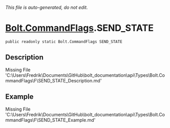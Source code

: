 *This file is auto-generated, do not edit.*

# [Bolt.CommandFlags](Types/Bolt.CommandFlags.md).SEND_STATE
`public readonly static Bolt.CommandFlags SEND_STATE`
## Description
Missing File 'C:\Users\Fredrik\Documents\GitHub\bolt_documentation\api\Types\Bolt.CommandFlags\F\SEND_STATE_Description.md'
## Example
Missing File 'C:\Users\Fredrik\Documents\GitHub\bolt_documentation\api\Types\Bolt.CommandFlags\F\SEND_STATE_Example.md'

